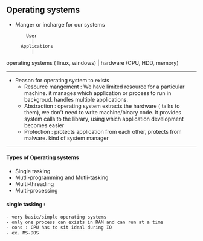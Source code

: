 ## Operating systems

- Manger or incharge for our systems

          User 
            |
        Applications
            |
operating systems ( linux, windows)
            |
hardware (CPU, HDD, memory)

__________________________________________________________________________________________

* Reason for operating system to exists 
    - Resource mangement : We have limited resource for a particular machine. it manages which application or process to run in backgroud. handles
                           multiple applications.
    - Abstraction : operating system extracts the hardware ( talks to them), we don't need to write machine/binary code. It provides system calls to
                    the library, using which application development becomes easier
    - Protection : protects application from each other, protects from malware. kind of system manager

__________________________________________________________________________________________

#### Types of Operating systems
- Single tasking 
- Mutli-programming and Mutli-tasking 
- Multi-threading
- Multi-processing

#### single tasking :
    - very basic/simple operating systems
    - only one process can exists in RAM and can run at a time 
    - cons : CPU has to sit ideal during IO
    - ex. MS-DOS


